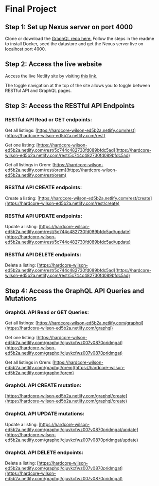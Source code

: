 
# Final Project

## Step 1: Set up Nexus server on port 4000
Clone or download the [GraphQL repo here.](https://github.com/801DevLabs/mls-graphql-api)
Follow the steps in the readme to install Docker, seed the datastore and get the Nexus server live on localhost port 4000.

## Step 2: Access the live website
Access the live Netlify site by visiting [this link.](https://hardcore-wilson-ed5b2a.netlify.com/rest)

The toggle navigation at the top of the site allows you to toggle between RESTful API and GraphQL pages.


## Step 3: Access the RESTful API Endpoints

### RESTful API Read or GET endpoints:

Get all listings: [https://hardcore-wilson-ed5b2a.netlify.com/rest](https://hardcore-wilson-ed5b2a.netlify.com/rest)

Get one listing: [https://hardcore-wilson-ed5b2a.netlify.com/rest/5c744c482730fd089bfdc5ad](https://hardcore-wilson-ed5b2a.netlify.com/rest/5c744c482730fd089bfdc5ad)

Get all listings in Orem: [https://hardcore-wilson-ed5b2a.netlify.com/rest/orem](https://hardcore-wilson-ed5b2a.netlify.com/rest/orem)

### RESTful API CREATE endpoints:

Create a listing: [https://hardcore-wilson-ed5b2a.netlify.com/rest/create](https://hardcore-wilson-ed5b2a.netlify.com/rest/create)

### RESTful API UPDATE endpoints:

Update a listing: [https://hardcore-wilson-ed5b2a.netlify.com/rest/5c744c482730fd089bfdc5ad/update](https://hardcore-wilson-ed5b2a.netlify.com/rest/5c744c482730fd089bfdc5ad/update)

### RESTful API DELETE endpoints:

Delete a listing: [https://hardcore-wilson-ed5b2a.netlify.com/rest/5c744c482730fd089bfdc5ad](https://hardcore-wilson-ed5b2a.netlify.com/rest/5c744c482730fd089bfdc5ad)

## Step 4: Access the GraphQL API Queries and Mutations

### GraphQL API Read or GET Queries:

Get all listings: [https://hardcore-wilson-ed5b2a.netlify.com/graphql](https://hardcore-wilson-ed5b2a.netlify.com/graphql)

Get one listing: [https://hardcore-wilson-ed5b2a.netlify.com/graphql/cjuvkcfwz007v0870pridmgat](https://hardcore-wilson-ed5b2a.netlify.com/graphql/cjuvkcfwz007v0870pridmgat)

Get all listings in Orem: [https://hardcore-wilson-ed5b2a.netlify.com/graphql/orem](https://hardcore-wilson-ed5b2a.netlify.com/graphql/orem)

### GraphQL API CREATE mutation:

[https://hardcore-wilson-ed5b2a.netlify.com/graphql/create](https://hardcore-wilson-ed5b2a.netlify.com/graphql/create)

### GraphQL API UPDATE mutations:

Update a listing: [https://hardcore-wilson-ed5b2a.netlify.com/graphql/cjuvkcfwz007v0870pridmgat/update](https://hardcore-wilson-ed5b2a.netlify.com/graphql/cjuvkcfwz007v0870pridmgat/update)

### GraphQL API DELETE endpoints:

Delete a listing: [https://hardcore-wilson-ed5b2a.netlify.com/graphql/cjuvkcfwz007v0870pridmgat](https://hardcore-wilson-ed5b2a.netlify.com/graphql/cjuvkcfwz007v0870pridmgat)